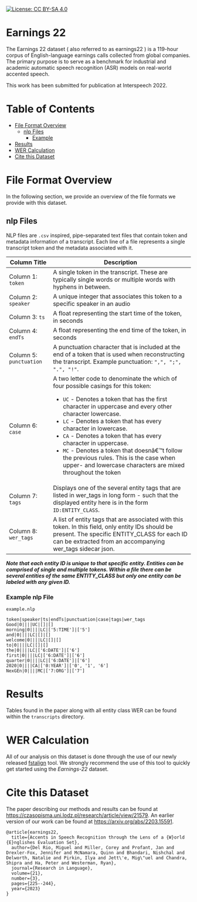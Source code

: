 [![License: CC BY-SA 4.0](https://img.shields.io/badge/License-CC%20BY--SA%204.0-lightgrey.svg)](LICENSE.md)

# Earnings 22

The Earnings 22 dataset ( also referred to as earnings22 ) is a 119-hour corpus of English-language earnings calls collected from global companies. The primary purpose is to serve as a benchmark for industrial and academic automatic speech recognition (ASR) models on real-world accented speech.

This work has been submitted for publication at Interspeech 2022.

# Table of Contents

* [File Format Overview](#file-format-overview)
  + [nlp Files](#nlp-files)
    - [Example](#example-nlp-file)
* [Results](#results)
* [WER Calculation](#wer-calculation)
* [Cite this Dataset](#cite-this-dataset)

# File Format Overview
In the following section, we provide an overview of the file formats we provide with this dataset.

## nlp Files
NLP files are `.csv` inspired, pipe-separated text files that contain token and metadata information of a transcript. Each line of a file represents a single transcript token and the metadata associated with it.

|Column Title|Description
|--|--|
| Column 1: `token` | A single token in the transcript. These are typically single words or multiple words with hyphens in between. |
| Column 2: `speaker` | A unique integer that associates this token to a specific speaker in an audio |
Column 3: `ts`          |     A float representing the start time of the token, in seconds |
Column 4: `endTs`       |     A float representing the end time of the token, in seconds |
Column 5: `punctuation` |     A punctuation character that is included at the end of a token that is used when reconstructing the transcript. Example punctuation: `",", ";", ".", "!"`. |
Column 6: `case`  | A two letter code to denominate the which of four possible casings for this token: <ul><li>`UC` - Denotes a token that has the first character in uppercase and every other character lowercase.</li><li>`LC` - Denotes a token that has every character in lowercase.</li><li>`CA` - Denotes a token that has every character in uppercase.</li><li>`MC` - Denotes a token that doesnâ€™t follow the previous rules. This is the case when upper- and lowercase characters are mixed throughout the token</li></ul> |
Column 7: `tags`        |     Displays one of the several entity tags that are listed in wer_tags in long form - such that the displayed entity here is in the form `ID:ENTITY_CLASS`. |
Column 8: `wer_tags`    |     A list of entity tags that are associated with this token. In this field, only entity IDs should be present. The specific ENTITY_CLASS for each ID can be extracted from an accompanying wer_tags sidecar json. |

_**Note that each entity ID is unique to that specific entity. Entities can be comprised of single and multiple tokens. Within a file there can be several entities of the same ENTITY_CLASS but only one entity can be labeled with any given ID.**_


### Example nlp File
`example.nlp`

```
token|speaker|ts|endTs|punctuation|case|tags|wer_tags
Good|0||||UC|[]|[]
morning|0||||LC|['5:TIME']|['5']
and|0||||LC|[]|[]
welcome|0||||LC|[]|[]
to|0||||LC|[]|[]
the|0||||LC|['6:DATE']|['6']
first|0||||LC|['6:DATE']|['6']
quarter|0||||LC|['6:DATE']|['6']
2020|0||||CA|['0:YEAR']|['0', '1', '6']
NexGEn|0||||MC|['7:ORG']|['7']
```

# Results
Tables found in the paper along with all entity class WER can be found within the `transcripts` directory.

# WER Calculation
All of our analysis on this dataset is done through the use of our newly released [fstalign](https://github.com/revdotcom/fstalign/tree/master) tool. We strongly recommend the use of this tool to quickly get started using the *Earnings-22* dataset.

# Cite this Dataset
The paper describing our methods and results can be found at https://czasopisma.uni.lodz.pl/research/article/view/21579. An earlier version of our work can be found at https://arxiv.org/abs/2203.15591.
```
@article{earnings22,
  title={Accents in Speech Recognition through the Lens of a {W}orld {E}nglishes Evaluation Set},
  author={Del Rio, Miguel and Miller, Corey and Profant, Jan and Drexler-Fox, Jennifer and McNamara, Quinn and Bhandari, Nishchal and Delworth, Natalie and Pirkin, Ilya and Jett\'e, Mig\"uel and Chandra, Shipra and Ha, Peter and Westerman, Ryan},
  journal={Research in Language},
  volume={21},
  number={3},
  pages={225--244},
  year={2023}
}
